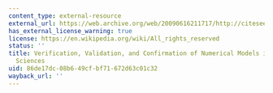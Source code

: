 ```yaml
---
content_type: external-resource
external_url: https://web.archive.org/web/20090616211717/http://citeseerx.ist.psu.edu/viewdoc/summary?doi=10.1.1.51.4210
has_external_license_warning: true
license: https://en.wikipedia.org/wiki/All_rights_reserved
status: ''
title: Verification, Validation, and Confirmation of Numerical Models in the Earth
  Sciences
uid: 86de17dc-08b6-49cf-bf71-672d63c01c32
wayback_url: ''
---
```

